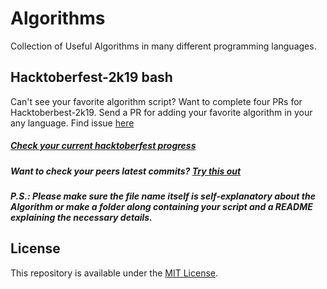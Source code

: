# Algorithms
Collection of Useful Algorithms in many different programming languages.

## Hacktoberfest-2k19 bash
Can't see your favorite algorithm script? Want to complete four PRs for Hacktoberbest-2k19. Send a PR for adding your favorite algorithm in your any language. Find issue [here](https://github.com/starkblaze01/Algorithms/issues/1)

##### [Check your current hacktoberfest progress](https://hacktoberfest.digitalocean.com/)
##### Want to check your peers latest commits? [Try this out](https://github.com/starkblaze01/git-stalk)

##### P.S.: Please make sure the file name itself is self-explanatory about the Algorithm or make a folder along containing your script and a README explaining the necessary details.

## License
This repository is available under the [MIT License](https://github.com/starkblaze01/Algorithms/blob/master/LICENSE).
